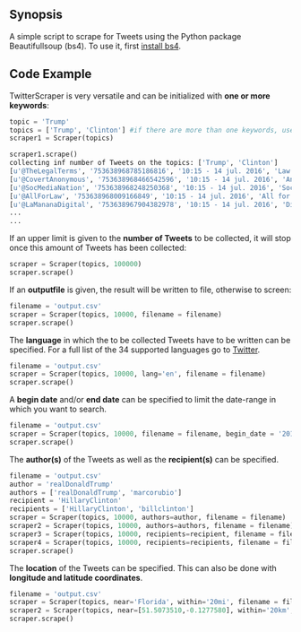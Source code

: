 ## Synopsis

A simple script to scrape for Tweets using the Python package Beautifullsoup (bs4). To use it, first [install bs4](https://www.crummy.com/software/BeautifulSoup/bs4/doc/). 

## Code Example
TwitterScraper is very versatile and can be initialized with **one or more keywords**:
```python
topic = 'Trump'
topics = ['Trump', 'Clinton'] #if there are more than one keywords, use an array. 
scraper1 = Scraper(topics)

scraper1.scrape()
collecting inf number of Tweets on the topics: ['Trump', 'Clinton']
[u'@TheLegalTerms', '753638968785186816', '10:15 - 14 jul. 2016', 'Law News Blog', 'Trump\xe2\x80\x99s policies would be unconstitutional and will be challenged if adopted, ACLU says http://dlvr.it/Lp5DLn\xc2\xa0pic.twitter.com/ZsWF5Oh1II']
[u'@CovertAnonymous', '753638968466542596', '10:15 - 14 jul. 2016', 'Anonymous', 'GuardianUS: Who is potential Trump VP pick Mike Pence? http://trib.al/uibbBVk\xc2\xa0pic.twitter.com/AeFXrcyROE']
[u'@SocMediaNation', '753638968248250368', '10:15 - 14 jul. 2016', 'Social Media Nation', "Company sends Trump 6,000 bags of green tea to make him 'smarter' http://on.mash.to/29KGyVq\xc2\xa0"]
[u'@AllForLaw', '753638968009166849', '10:15 - 14 jul. 2016', 'All for Law News', 'Trump\xe2\x80\x99s policies would be unconstitutional and will be challenged if adopted, ACLU says http://dlvr.it/Lp5DLl\xc2\xa0pic.twitter.com/t55AoPQqtL']
[u'@LaMananaDigital', '753638967904382978', '10:15 - 14 jul. 2016', 'Diario La Ma\xc3\xb1ana', '#Mundo Trump anunciar\xc3\xa1 el viernes su f\xc3\xb3rmula para la vicepresidencia http://www.lamanana.com.ve/9455/trump-anunciara-el-viernes-su-formula-para-la-vicepresidencia\xc2\xa0\xe2\x80\xa6pic.twitter.com/S036zD3YkK']
...
...
```

If an upper limit is given to the **number of Tweets** to be collected, it will stop once this amount of Tweets has been collected:
```python
scraper = Scraper(topics, 100000)
scraper.scrape()
```

If an **outputfile** is given, the result will be written to file, otherwise to screen:
```python
filename = 'output.csv'
scraper = Scraper(topics, 10000, filename = filename)
scraper.scrape()
```

The **language** in which the to be collected Tweets have to be written can be specified. For a full list of the 34 supported languages go to [Twitter](https://dev.twitter.com/web/overview/languages).
```python
filename = 'output.csv'
scraper = Scraper(topics, 10000, lang='en', filename = filename)
scraper.scrape()
```

A **begin date** and/or **end date** can be specified to limit the date-range in which you want to search.
```python
filename = 'output.csv'
scraper = Scraper(topics, 10000, filename = filename, begin_date = '2016-01-01', end_date = '2016-06-16')
scraper.scrape()
```

The **author(s)** of the Tweets as well as the **recipient(s)** can be specified. 
```python
filename = 'output.csv'
author = 'realDonaldTrump'
authors = ['realDonaldTrump', 'marcorubio']
recipient = 'HillaryClinton'
recipients = ['HillaryClinton', 'billclinton']
scraper = Scraper(topics, 10000, authors=author, filename = filename)
scraper2 = Scraper(topics, 10000, authors=authors, filename = filename)
scraper3 = Scraper(topics, 10000, recipients=recipient, filename = filename)
scraper4 = Scraper(topics, 10000, recipients=recipients, filename = filename)
scraper.scrape()
```

The **location** of the Tweets can be specified. This can also be done with **longitude and latitude coordinates**. 
```python
filename = 'output.csv'
scraper = Scraper(topics, near='Florida', within='20mi', filename = filename)
scraper2 = Scraper(topics, near=[51.5073510,-0.1277580], within='20km', filename = filename)
scraper.scrape()
```
